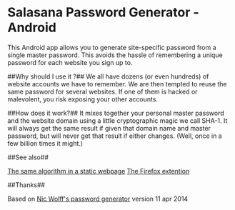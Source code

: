 Salasana Password Generator - Android
==================

This Android app allows you to generate site-specific password from a single master password. This avoids the hassle of remembering a unique password for each website you sign up to.

##Why should I use it ?##
We all have dozens (or even hundreds) of website accounts we have to remember. We are then tempted to reuse the same password for several websites. If one of them is hacked or malevolent, you risk exposing your other accounts.

##How does it work?##
It mixes  together your personal master password and the website domain using a little cryptographic magic we call SHA-1. It will always get the same result if given that domain name and master password, but will never get that result if either changes. (Well, once in a few billion times it might.)

##See also##

[The same algorithm in a static webpage](https://github.com/xvello/password-generator)
[The Firefox extention](https://github.com/xvello/moz-password-generator)


##Thanks##

Based on [Nic Wolff's password generator](http://angel.net/~nic/passwd.current.html) version 11 apr 2014
